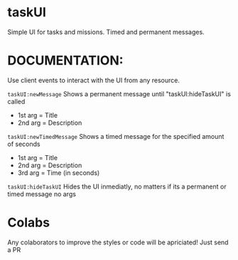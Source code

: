 # taskUI
Simple UI for tasks and missions. 
Timed and permanent messages.

# DOCUMENTATION:
Use client events to interact with the UI from any resource.

```taskUI:newMessage``` Shows a permanent message until "taskUI:hideTaskUI" is called
- 1st arg = Title
- 2nd arg = Description

```taskUI:newTimedMessage``` Shows a timed message for the specified amount of seconds
- 1st arg = Title
- 2nd arg = Description
- 3rd arg = Time (in seconds)

```taskUI:hideTaskUI``` Hides the UI inmediatly, no matters if its a permanent or timed message
no args

# Colabs
Any colaborators to  improve the styles or code will be apriciated! Just send a PR
